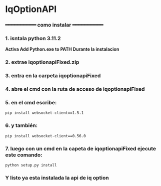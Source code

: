 # IqOptionAPI
### ━━━━━━━━━━ **como instalar** ━━━━━━━━━━

### 1. isntala python 3.11.2
**Activa Add Python.exe to PATH Durante la instalacion**
### 2. extrae iqoptionapiFixed.zip

### 3. entra en la carpeta iqoptionapiFixed

### 4. abre el cmd con la ruta de acceso de iqoptionapiFixed

### 5. en el cmd escribe:
~~~
pip install websocket-client==1.5.1
~~~
### 6. y también:
~~~
pip install websocket-client==0.56.0
~~~

### 7. luego con un cmd en la capeta de iqoptionapiFixed ejecute este comando: 
~~~
python setup.py install
~~~

### Y listo ya esta instalada la api de iq option
